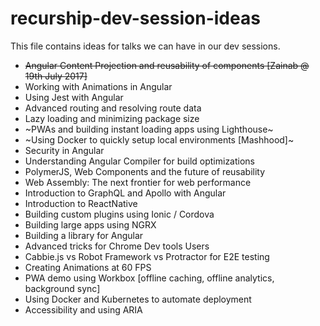 # recurship-dev-session-ideas

This file contains ideas for talks we can have in our dev sessions.

- ~~Angular Content Projection and reusability of components [Zainab @ 19th July 2017]~~
- Working with Animations in Angular
- Using Jest with Angular
- Advanced routing and resolving route data
- Lazy loading and minimizing package size
- ~PWAs and building instant loading apps using Lighthouse~
- ~Using Docker to quickly setup local environments [Mashhood]~
- Security in Angular
- Understanding Angular Compiler for build optimizations
- PolymerJS, Web Components and the future of reusability
- Web Assembly: The next frontier for web performance
- Introduction to GraphQL and Apollo with Angular
- Introduction to ReactNative
- Building custom plugins using Ionic / Cordova
- Building large apps using NGRX
- Building a library for Angular
- Advanced tricks for Chrome Dev tools Users
- Cabbie.js vs Robot Framework vs Protractor for E2E testing
- Creating Animations at 60 FPS
- PWA demo using Workbox [offline caching, offline analytics, background sync]
- Using Docker and Kubernetes to automate deployment
- Accessibility and using ARIA 
